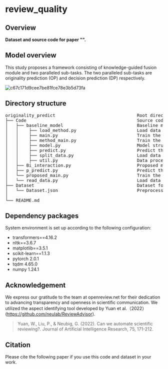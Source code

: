 # review_quality


## Overview

**Dataset and source code for paper "".**



## Model overview

This study proposes a framework consisting of knowledge-guided fusion module and two paralleled sub-tasks. The two paralleled sub-tasks are originality prediction (OP) and decision prediction (DP) respectively.<br>

![c67c171d9cee7be81fce78e3b5d73fa](https://github.com/njust-winchy/originality_predict/assets/108659065/587c1b33-469e-4d36-aa21-c460c7b68a5d)

## Directory structure

<pre>
originality_predict                               Root directory
├── Code                                          Source code folder
│   ├── baseline_model                            Baseline model folder
│   │    ├── load_method.py                       Load data for Review and Method as input
│   │    ├── main.py                              Train the model for Review and Feedback as input
│   │    ├── method_main.py                       Train the model for Review and Method as input
│   │    ├── model.py                             Model structure
│   │    ├── predict.py                           Predict the result
│   │    ├── split_data.py                        Load data for Review and Feedback as input
│   │    ├── util.py                              Data process tool
│   ├── Bi_interaction.py                         Proposed model structure      
│   ├── p_predict.py                              Predict the result
│   └── proposed_main.py                          Train the proposed model 
│   └── read_data.py                              Load data for Review and Feedback
├── Dataset                                       Dataset folder
│   └── Dataset.json                              Preprocessed Dataset
│
└── README.md
</pre>


## Dependency packages
System environment is set up according to the following configuration:
- transformers==4.16.2
- nltk==3.6.7
- matplotlib==3.5.1
- scikit-learn==1.1.3
- pytorch 2.0.1
- tqdm 4.65.0
- numpy 1.24.1

## Acknowledgement

We express our gratitude to the team at openreview.net for their dedication to advancing transparency and openness in scientific communication. We utilized the aspect identifying tool developed by Yuan et al.（2022）(https://github.com/neulab/ReviewAdvisor).

>Yuan, W., Liu, P., & Neubig, G. (2022). Can we automate scientific reviewing?. Journal of Artificial Intelligence Research, 75, 171-212.<br>


## Citation
Please cite the following paper if you use this code and dataset in your work.
